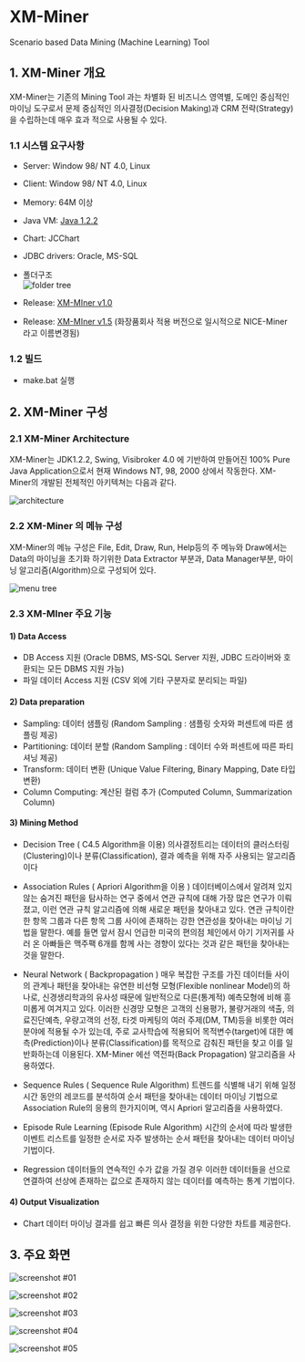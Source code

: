 # XM-Miner
Scenario based Data Mining (Machine Learning) Tool

## 1.	XM-Miner 개요
XM-Miner는 기존의 Mining Tool 과는 차별화 된 비즈니스 영역별, 도메인 중심적인 마이닝 도구로서 문제 중심적인 의사결정(Decision Making)과 CRM 전략(Strategy)을 수립하는데 매우 효과 적으로 사용될 수 있다.  

### 1.1 시스템 요구사항
+	Server: Window 98/ NT 4.0, Linux
+ Client:  Window 98/ NT 4.0, Linux
+	Memory: 64M 이상
+ Java VM: [Java 1.2.2](http://www.oracle.com/technetwork/java/javasebusiness/downloads/java-archive-downloads-javase12-419414.html)
+ Chart: JCChart
+ JDBC drivers: Oracle, MS-SQL

+ 폴더구조  
![folder tree](https://github.com/wall72/wall72.github.io/blob/master/images/xmminer_folder.png?raw=true)

+ Release: [XM-MIner v1.0](https://github.com/wall72/XM-Miner/releases/tag/1.0)
+ Release: [XM-MIner v1.5](https://github.com/wall72/XM-Miner/releases/tag/1.5)
(화장품회사 적용 버전으로 일시적으로 NICE-Miner 라고 이름변경됨)

### 1.2 빌드
+ make.bat 실행

## 2. XM-Miner 구성

### 2.1 XM-Miner Architecture
XM-Miner는 JDK1.2.2, Swing, Visibroker 4.0 에 기반하여 만들어진 100% Pure Java Application으로서 현재 Windows NT, 98, 2000 상에서 작동한다. XM-Miner의 개발된 전체적인 아키텍쳐는 다음과 같다.

![architecture](https://github.com/wall72/wall72.github.io/blob/master/images/xmminer_pic00.png?raw=true)  

### 2.2	XM-Miner 의 메뉴 구성
XM-Miner의 메뉴 구성은 File, Edit, Draw, Run, Help등의 주 메뉴와 Draw에서는 Data의 마이닝을 초기화 하기위한 Data Extractor 부분과, Data Manager부분, 마이닝 알고리즘(Algorithm)으로 구성되어 있다.

![menu tree](https://github.com/wall72/wall72.github.io/blob/master/images/xmminer_pic01.png?raw=true)  

### 2.3 XM-MIner 주요 기능
#### 1) Data Access
+	DB Access 지원 (Oracle DBMS, MS-SQL Server 지원, JDBC 드라이버와 호환되는 모든 DBMS 지원 가능)
+	파일 데이터 Access 지원 (CSV 외에 기타 구분자로 분리되는 파일)

#### 2) Data preparation
+	Sampling: 데이터 샘플링 (Random Sampling : 샘플링 숫자와 퍼센트에 따른 샘플링 제공)
+	Partitioning: 데이터 분할 (Random Sampling : 데이터 수와 퍼센트에 따른 파티셔닝 제공)
+	Transform: 데이터 변환 (Unique Value Filtering, Binary Mapping, Date 타입 변환)
+	Column Computing: 계산된 컬럼 추가 (Computed Column, Summarization Column)

#### 3)  Mining Method
+	Decision Tree ( C4.5 Algorithm을 이용)
의사결정트리는 데이터의 클러스터링(Clustering)이나 분류(Classification), 결과 예측을 위해 자주 사용되는 알고리즘이다

+	Association Rules ( Apriori Algorithm을 이용 )
데이터베이스에서 알려져 있지 않는 숨겨진 패턴을 탐사하는 연구 중에서 연관 규칙에 대해 가장 많은 연구가 이뤄졌고, 이런 연관 규칙 알고리즘에 의해 새로운 패턴을 찾아내고 있다. 연관 규칙이란 한 항목 그룹과 다른 항목 그룹 사이에 존재하는 강한 연관성을 찾아내는 마이닝 기법을 말한다. 예를 들면 앞서 잠시 언급한 미국의 편의점 체인에서 아기 기저귀를 사러 온 아빠들은 맥주팩 6개를 함께 사는 경향이 있다는 것과 같은 패턴을 찾아내는 것을 말한다.

+	Neural Network ( Backpropagation )
매우 복잡한 구조를 가진 데이터들 사이의 관계나 패턴을 찾아내는 유연한 비선형 모형(Flexible nonlinear Model)의 하나로, 신경생리학과의 유사성 때문에 일반적으로 다른(통계적) 예측모형에 비해 흥미롭게 여겨지고 있다. 이러한 신경망 모형은 고객의 신용평가, 불량거래의 색출, 의료진단예측, 우량고객의 선정, 타겟 마케팅의 여러 주제(DM, TM)등을 비롯한 여러 분야에 적용될 수가 있는데, 주로 교사학습에 적용되어 목적변수(target)에 대한 예측(Prediction)이나 분류(Classification)를 목적으로 감춰진 패턴을 찾고 이를 일반화하는데 이용된다. XM-Miner 에선 역전파(Back Propagation) 알고리즘을 사용하였다.

+	Sequence Rules ( Sequence Rule Algorithm)
트렌드를 식별해 내기 위해 일정시간 동안의 레코드를 분석하여 순서 패턴을 찾아내는 데이터 마이닝 기법으로 Association Rule의 응용의 한가지이며, 역시 Apriori 알고리즘을 사용하였다.

+	Episode Rule Learning (Episode Rule Algorithm)
시간의 순서에 따라 발생한 이벤트 리스트를 일정한 순서로 자주 발생하는 순서 패턴을 찾아내는 데이터 마이닝 기법이다.

+	Regression
데이터들의 연속적인 수가 값을 가질 경우 이러한 데이터들을 선으로 연결하여 선상에 존재하는 값으로 존재하지 않는 데이터를 예측하는 통계 기법이다.

#### 4) Output Visualization
+	Chart
데이터 마이닝 결과를 쉽고 빠른 의사 결정을 위한 다양한 차트를 제공한다.

## 3. 주요 화면

![screenshot #01](https://github.com/wall72/wall72.github.io/blob/master/images/xmminer_pic02.png?raw=true)  

![screenshot #02](https://github.com/wall72/wall72.github.io/blob/master/images/xmminer_pic03.png?raw=true)  

![screenshot #03](https://github.com/wall72/wall72.github.io/blob/master/images/xmminer_pic04.png?raw=true)  

![screenshot #04](https://github.com/wall72/wall72.github.io/blob/master/images/xmminer_pic05.png?raw=true)  

![screenshot #05](https://github.com/wall72/wall72.github.io/blob/master/images/xmminer_pic06.png?raw=true)  
